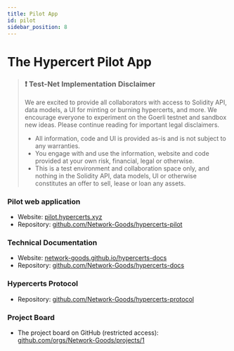 ```yaml
---
title: Pilot App
id: pilot
sidebar_position: 8
---
```


# The Hypercert Pilot App

> ### ❗️ Test-Net Implementation Disclaimer
> We are excited to provide all collaborators with access to Solidity API, data models, a UI for minting or burning hypercerts, and more. We encourage everyone to experiment on the Goerli testnet and sandbox new ideas. Please continue reading for important legal disclaimers.
> * All information, code and UI is provided as-is and is not subject to any warranties.
> * You engage with and use the information, website and code provided at your own risk, financial, legal or otherwise.
> * This is a test environment and collaboration space only, and nothing in the Solidity API, data models, UI or otherwise constitutes an offer to sell, lease or loan any assets.

### Pilot web application
* Website: [pilot.hypercerts.xyz](https://pilot.hypercerts.xyz)
* Repository: [github.com/Network-Goods/hypercerts-pilot](https://github.com/Network-Goods/hypercerts-pilot)

### Technical Documentation
* Website: [network-goods.github.io/hypercerts-docs](https://network-goods.github.io/hypercerts-docs/)
* Repository: [github.com/Network-Goods/hypercerts-docs](https://github.com/Network-Goods/hypercerts-docs)

### Hypercerts Protocol
* Repository: [github.com/Network-Goods/hypercerts-protocol](https://github.com/Network-Goods/hypercerts-protocol)

### Project Board
* The project board on GitHub (restricted access): [github.com/orgs/Network-Goods/projects/1](https://github.com/orgs/Network-Goods/projects/1)
